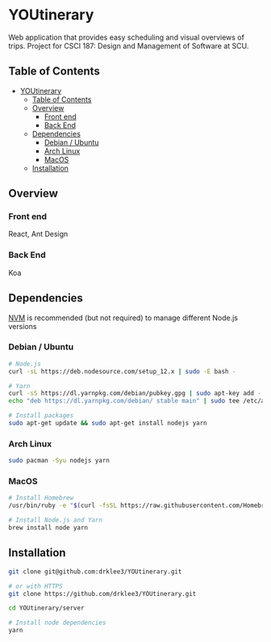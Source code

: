 # YOUtinerary

Web application that provides easy scheduling and visual overviews of trips.  Project for CSCI 187: Design and Management of Software at SCU.

## Table of Contents

* [YOUtinerary](#youtinerary)
  * [Table of Contents](#table-of-contents)
  * [Overview](#overview)
    * [Front end](#front-end)
    * [Back End](#back-end)
  * [Dependencies](#dependencies)
    * [Debian / Ubuntu](#debian--ubuntu)
    * [Arch Linux](#arch-linux)
    * [MacOS](#macos)
  * [Installation](#installation)

## Overview

### Front end

React, Ant Design

### Back End

Koa

## Dependencies

[NVM](https://github.com/nvm-sh/nvm) is recommended (but not required) to manage
different Node.js versions

### Debian / Ubuntu

```bash
# Node.js
curl -sL https://deb.nodesource.com/setup_12.x | sudo -E bash -

# Yarn
curl -sS https://dl.yarnpkg.com/debian/pubkey.gpg | sudo apt-key add -
echo "deb https://dl.yarnpkg.com/debian/ stable main" | sudo tee /etc/apt/sources.list.d/yarn.list

# Install packages
sudo apt-get update && sudo apt-get install nodejs yarn
```

### Arch Linux

```bash
sudo pacman -Syu nodejs yarn
```

### MacOS

```bash
# Install Homebrew
/usr/bin/ruby -e "$(curl -fsSL https://raw.githubusercontent.com/Homebrew/install/master/install)"

# Install Node.js and Yarn
brew install node yarn
```

## Installation

```bash
git clone git@github.com:drklee3/YOUtinerary.git

# or with HTTPS
git clone https://github.com/drklee3/YOUtinerary.git

cd YOUtinerary/server

# Install node dependencies
yarn
```
